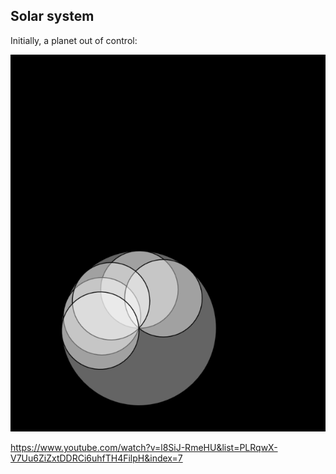 ## Solar system

Initially, a planet out of control:

![](initial_planet.gif)

https://www.youtube.com/watch?v=l8SiJ-RmeHU&list=PLRqwX-V7Uu6ZiZxtDDRCi6uhfTH4FilpH&index=7